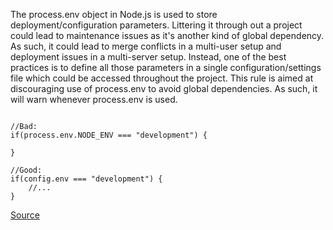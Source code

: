 The process.env object in Node.js is used to store deployment/configuration parameters. Littering it through out a project could lead to maintenance issues as it's another kind of global dependency. As such, it could lead to merge conflicts in a multi-user setup and deployment issues in a multi-server setup. Instead, one of the best practices is to define all those parameters in a single configuration/settings file which could be accessed throughout the project. This rule is aimed at discouraging use of process.env to avoid global dependencies. As such, it will warn whenever process.env is used.


```

//Bad:
if(process.env.NODE_ENV === "development") {
 
}

//Good:
if(config.env === "development") {
    //...
}

```

[Source](http://eslint.org/docs/rules/no-process-env)
